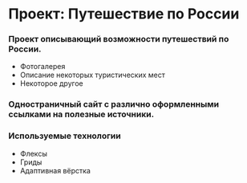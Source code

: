 # Проект: Путешествие по России

### Проект описывающий возможности путешествий по России.
* Фотогалерея
* Описание некоторых туристических мест
* Некоторое другое

### Одностраничный сайт с различно оформленными ссылками на полезные источники.

### Используемые технологии
* Флексы
* Гриды
* Адаптивная вёрстка
